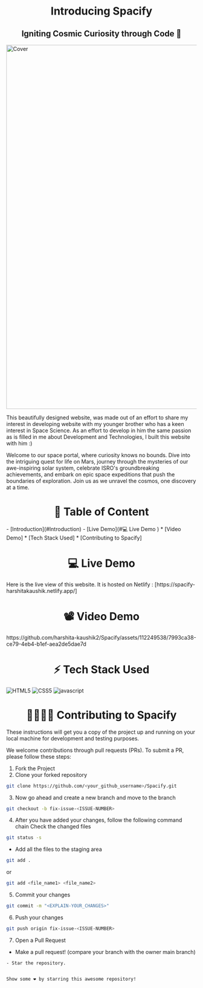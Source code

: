 <h1 align="center" font-size="12">Introducing Spacify</h1>
<h2 align="center" font-size="10">Igniting Cosmic Curiosity through Code 🚀</h2>

<img width="960" alt="Cover" src="https://github.com/harshita-kaushik2/Spacify/assets/112249538/ee63725c-da8b-4bcd-baa8-b89bee719a02">

This beautifully designed website, was made out of an effort to share my interest in developing website with my younger brother who has a keen interest in Space Science. As an effort to develop in him the same passion as is filled in me about Development and Technologies, I built this website with him :)

Welcome to our space portal, where curiosity knows no bounds. Dive into the intriguing quest for life on Mars, journey through the mysteries of our awe-inspiring solar system, celebrate ISRO's groundbreaking achievements, and embark on epic space expeditions that push the boundaries of exploration. Join us as we unravel the cosmos, one discovery at a time.

<div align="center"><h1>📃 Table of Content</h1></div>
- [Introduction](#Introduction)
- [Live Demo](#💻 Live Demo )
* [Video Demo]
* [Tech Stack Used]
* [Contributing to Spacify]

<div align="center"><h1>💻 Live Demo </h1></div>
Here is the live view of this website. It is hosted on Netlify : [https://spacify-harshitakaushik.netlify.app/]

<div align="center"><h1>📽️ Video Demo</h1></div>
https://github.com/harshita-kaushik2/Spacify/assets/112249538/7993ca38-ce79-4eb4-b1ef-aea2de5dae7d


<div align="center"><h1>⚡ Tech Stack Used</h1></div>

![HTML5](https://img.shields.io/badge/HTML5-E34F26?style=for-the-badge&logo=html5&logoColor=white)
![CSS5](https://img.shields.io/badge/CSS3-1572B6?style=for-the-badge&logo=css3&logoColor=white)
![javascript](https://img.shields.io/badge/javascript-F7DF1E?style=for-the-badge&logo=javascript&logoColor=black)

<div align="center"><h1>🫱🏻‍🫲🏻 Contributing to Spacify </h1></div>
These instructions will get you a copy of the project up and running on your local machine for development and testing purposes.

We welcome contributions through pull requests (PRs). To submit a PR, please follow these steps:

1. Fork the Project
2. Clone your forked repository

```sh
git clone https://github.com/<your_github_username>/Spacify.git
```

3. Now go ahead and create a new branch and move to the branch

```sh
git checkout -b fix-issue-<ISSUE-NUMBER>
```

4. After you have added your changes, follow the following command chain
   Check the changed files

```sh
git status -s
```

- Add all the files to the staging area

```sh
git add .
```

or

```sh
git add <file_name1> <file_name2>
```

5. Commit your changes

```sh
git commit -m "<EXPLAIN-YOUR_CHANGES>"
```

6. Push your changes

```sh
git push origin fix-issue-<ISSUE-NUMBER>
```

7. Open a Pull Request

- Make a pull request! (compare your branch with the owner main branch)
```
- Star the repository.


Show some ❤️ by starring this awesome repository!

